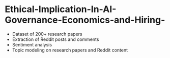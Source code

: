 # Ethical-Implication-In-AI-Governance-Economics-and-Hiring-
- Dataset of 200+ research papers  
- Extraction of Reddit posts and comments  
- Sentiment analysis  
- Topic modeling on research papers and Reddit content  

